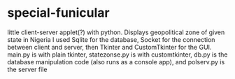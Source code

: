 # special-funicular
little client-server applet(?) with python. Displays geopolitical zone of given state in Nigeria
I used Sqlite for the database, Socket for the connection between client and server, then Tkinter and CustomTkinter for the GUI.
main.py is with plain tkinter, statezonse.py is with customtkinter, db.py is the database manipulation code (also runs as a console app), and polserv.py is the server file
